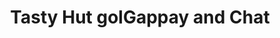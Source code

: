 ---
title: "Tasty Hut golGappay and Chat"
url: /karachi/tasty-hut-golgappay-and-chat/
shop: shop
---
